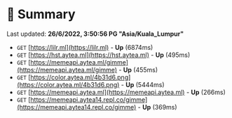 # 📖 Summary
Last updated: **26/6/2022, 3:50:56 PG "Asia/Kuala_Lumpur"**

- `GET` [https://lilr.ml](https://lilr.ml) - **Up** (6874ms)
- `GET` [https://hst.aytea.ml](https://hst.aytea.ml) - **Up** (495ms)
- `GET` [https://memeapi.aytea.ml/gimme](https://memeapi.aytea.ml/gimme) - **Up** (455ms)
- `GET` [https://color.aytea.ml/4b31d6.png](https://color.aytea.ml/4b31d6.png) - **Up** (5444ms)
- `GET` [https://memeapi.aytea.ml](https://memeapi.aytea.ml) - **Up** (266ms)
- `GET` [https://memeapi.aytea14.repl.co/gimme](https://memeapi.aytea14.repl.co/gimme) - **Up** (369ms)
